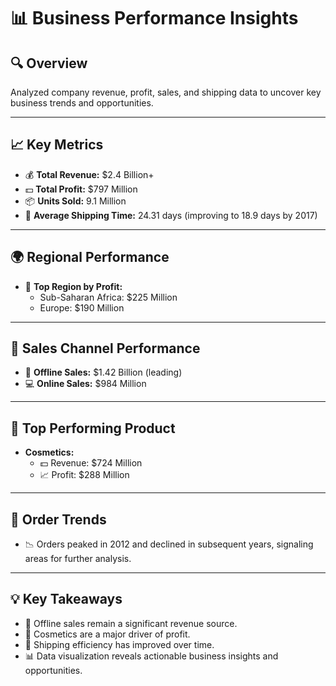 # 📊 Business Performance Insights

## 🔍 Overview

Analyzed company revenue, profit, sales, and shipping data to uncover key business trends and opportunities.

---

## 📈 Key Metrics

- 💰 **Total Revenue:** $2.4 Billion+  
- 💵 **Total Profit:** $797 Million  
- 📦 **Units Sold:** 9.1 Million  
- 🚚 **Average Shipping Time:** 24.31 days (improving to 18.9 days by 2017)

---

## 🌍 Regional Performance

- 🥇 **Top Region by Profit:**  
  - Sub-Saharan Africa: $225 Million  
  - Europe: $190 Million

---

## 🛒 Sales Channel Performance

- 🏪 **Offline Sales:** $1.42 Billion (leading)  
- 💻 **Online Sales:** $984 Million

---

## 💄 Top Performing Product

- **Cosmetics:**  
  - 💵 Revenue: $724 Million  
  - 📈 Profit: $288 Million

---

## 📆 Order Trends

- 📉 Orders peaked in 2012 and declined in subsequent years, signaling areas for further analysis.

---

## 💡 Key Takeaways

- 🏪 Offline sales remain a significant revenue source.  
- 💄 Cosmetics are a major driver of profit.  
- 🚚 Shipping efficiency has improved over time.  
- 📊 Data visualization reveals actionable business insights and opportunities.
